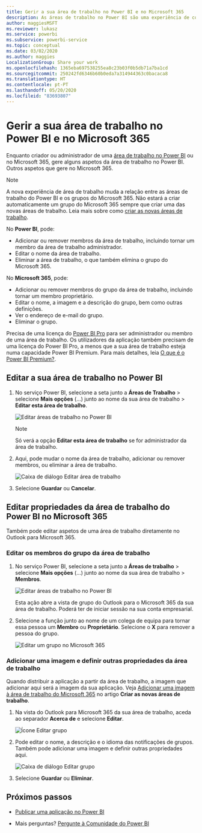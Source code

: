 ```yaml
---
title: Gerir a sua área de trabalho no Power BI e no Microsoft 365
description: As áreas de trabalho no Power BI são uma experiência de colaboração baseada nos grupos do Microsoft 365. Faça a gestão das suas áreas de trabalho no Power BI e também no Microsoft 365.
author: maggiesMSFT
ms.reviewer: lukasz
ms.service: powerbi
ms.subservice: powerbi-service
ms.topic: conceptual
ms.date: 03/02/2020
ms.author: maggies
LocalizationGroup: Share your work
ms.openlocfilehash: 1365eba697538255ea8c23b03f0b5db71a7ba1cd
ms.sourcegitcommit: 250242fd6346b60b0eda7a314944363c0bacaca8
ms.translationtype: HT
ms.contentlocale: pt-PT
ms.lasthandoff: 05/20/2020
ms.locfileid: "83693807"
---
```

# <a name="manage-your-workspace-in-power-bi-and-microsoft-365"></a>Gerir a sua área de trabalho no Power BI e no Microsoft 365

Enquanto criador ou administrador de uma [área de trabalho no Power BI](service-create-distribute-apps.md) ou no Microsoft 365, gere alguns aspetos da área de trabalho no Power BI. Outros aspetos que gere no Microsoft 365.

> [!NOTE]
> A nova experiência de área de trabalho muda a relação entre as áreas de trabalho do Power BI e os grupos do Microsoft 365. Não estará a criar automaticamente um grupo do Microsoft 365 sempre que criar uma das novas áreas de trabalho. Leia mais sobre como [criar as novas áreas de trabalho](service-create-the-new-workspaces.md).

No **Power BI**, pode:

* Adicionar ou remover membros da área de trabalho, incluindo tornar um membro da área de trabalho administrador.
* Editar o nome da área de trabalho.
* Eliminar a área de trabalho, o que também elimina o grupo do Microsoft 365.

No **Microsoft 365**, pode:

* Adicionar ou remover membros do grupo da área de trabalho, incluindo tornar um membro proprietário.
* Editar o nome, a imagem e a descrição do grupo, bem como outras definições.
* Ver o endereço de e-mail do grupo.
* Eliminar o grupo.

Precisa de uma licença do [Power BI Pro](../fundamentals/service-features-license-type.md) para ser administrador ou membro de uma área de trabalho. Os utilizadores da aplicação também precisam de uma licença do Power BI Pro, a menos que a sua área de trabalho esteja numa capacidade Power BI Premium. Para mais detalhes, leia [O que é o Power BI Premium?](../admin/service-premium-what-is.md).

## <a name="edit-your-workspace-in-power-bi"></a>Editar a sua área de trabalho no Power BI

1. No serviço Power BI, selecione a seta junto a **Áreas de Trabalho** > selecione **Mais opções** (...) junto ao nome da sua área de trabalho > **Editar esta área de trabalho**.

   ![Editar áreas de trabalho no Power BI](media/service-manage-app-workspace-in-power-bi-and-office-365/power-bi-app-ellipsis.png)

   > [!NOTE]
   > Só verá a opção **Editar esta área de trabalho** se for administrador da área de trabalho.

1. Aqui, pode mudar o nome da área de trabalho, adicionar ou remover membros, ou eliminar a área de trabalho.

   ![Caixa de diálogo Editar área de trabalho](media/service-manage-app-workspace-in-power-bi-and-office-365/power-bi-app-edit-workspace.png)

1. Selecione **Guardar** ou **Cancelar**.

## <a name="edit-power-bi-workspace-properties-in-microsoft-365"></a>Editar propriedades da área de trabalho do Power BI no Microsoft 365

Também pode editar aspetos de uma área de trabalho diretamente no Outlook para Microsoft 365.

### <a name="edit-the-members-of-the-workspace-group"></a>Editar os membros do grupo da área de trabalho

1. No serviço Power BI, selecione a seta junto a **Áreas de trabalho** > selecione **Mais opções** (…) junto ao nome da sua área de trabalho > **Membros**.

   ![Editar áreas de trabalho no Power BI](media/service-manage-app-workspace-in-power-bi-and-office-365/power-bi-app-ellipsis-members.png)

   Esta ação abre a vista de grupo do Outlook para o Microsoft 365 da sua área de trabalho. Poderá ter de iniciar sessão na sua conta empresarial.

1. Selecione a função junto ao nome de um colega de equipa para tornar essa pessoa um **Membro** ou **Proprietário**. Selecione o **X** para remover a pessoa do grupo.

   ![Editar um grupo no Microsoft 365](media/service-manage-app-workspace-in-power-bi-and-office-365/pbi_managegroupo365.png)

### <a name="add-an-image-and-set-other-workspace-properties"></a>Adicionar uma imagem e definir outras propriedades da área de trabalho

Quando distribuir a aplicação a partir da área de trabalho, a imagem que adicionar aqui será a imagem da sua aplicação. Veja [Adicionar uma imagem à área de trabalho do Microsoft 365](service-create-workspaces.md#add-an-image-to-your-microsoft-365-workspace-optional) no artigo **Criar as novas áreas de trabalho**.

1. Na vista do Outlook para Microsoft 365 da sua área de trabalho, aceda ao separador **Acerca de** e selecione **Editar**.

    ![Ícone Editar grupo](media/service-manage-app-workspace-in-power-bi-and-office-365/pbi_editgroupo365.png)
1. Pode editar o nome, a descrição e o idioma das notificações de grupos. Também pode adicionar uma imagem e definir outras propriedades aqui.

   ![Caixa de diálogo Editar grupo](media/service-manage-app-workspace-in-power-bi-and-office-365/pbi_editgrpo365dialog.png)

1. Selecione **Guardar** ou **Eliminar**.

## <a name="next-steps"></a>Próximos passos

* [Publicar uma aplicação no Power BI](service-create-distribute-apps.md)

* Mais perguntas? [Pergunte à Comunidade do Power BI](https://community.powerbi.com/)
